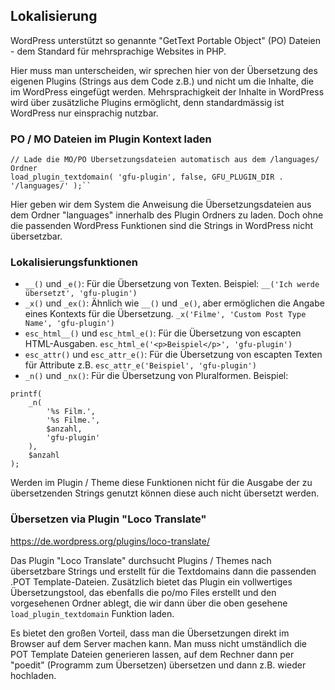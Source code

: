 ## Lokalisierung

WordPress unterstützt so genannte "GetText Portable Object" (PO) Dateien - dem Standard für mehrsprachige Websites in PHP.

Hier muss man unterscheiden, wir sprechen hier von der Übersetzung des eigenen Plugins (Strings aus dem Code z.B.) und nicht um die Inhalte, die im WordPress eingefügt werden.
Mehrsprachigkeit der Inhalte in WordPress wird über zusätzliche Plugins ermöglicht, denn standardmässig ist WordPress nur einsprachig nutzbar.

### PO / MO Dateien im Plugin Kontext laden

```
// Lade die MO/PO Übersetzungsdateien automatisch aus dem /languages/ Ordner
load_plugin_textdomain( 'gfu-plugin', false, GFU_PLUGIN_DIR . '/languages/' );``
```

Hier geben wir dem System die Anweisung die Übersetzungsdateien aus dem Ordner "languages" innerhalb des Plugin Ordners zu laden.
Doch ohne die passenden WordPress Funktionen sind die Strings in WordPress nicht übersetzbar.

### Lokalisierungsfunktionen

- `__()` und `_e()`: Für die Übersetzung von Texten. Beispiel: `__('Ich werde übersetzt', 'gfu-plugin')`
- `_x()` und `_ex()`: Ähnlich wie `__()` und `_e()`, aber ermöglichen die Angabe eines Kontexts für die Übersetzung. `_x('Filme', 'Custom Post Type Name', 'gfu-plugin')`
- `esc_html__()` und `esc_html_e()`: Für die Übersetzung von escapten HTML-Ausgaben. `esc_html_e('<p>Beispiel</p>', 'gfu-plugin')`
- `esc_attr()` und `esc_attr_e()`: Für die Übersetzung von escapten Texten für Attribute z.B. `esc_attr_e('Beispiel', 'gfu-plugin')`
- `_n()` und `_nx()`: Für die Übersetzung von Pluralformen. Beispiel:

```
printf(
    _n(
        '%s Film.',
        '%s Filme.',
        $anzahl,
        'gfu-plugin'
    ),
    $anzahl
);
```

Werden im Plugin / Theme diese Funktionen nicht für die Ausgabe der zu übersetzenden Strings genutzt können diese auch nicht übersetzt werden.

### Übersetzen via Plugin "Loco Translate"

https://de.wordpress.org/plugins/loco-translate/

Das Plugin "Loco Translate" durchsucht Plugins / Themes nach übersetzbare Strings und erstellt für die Textdomains dann die passenden .POT Template-Dateien.
Zusätzlich bietet das Plugin ein vollwertiges Übersetzungstool, das ebenfalls die po/mo Files erstellt und den vorgesehenen Ordner ablegt, die wir dann über die oben gesehene `load_plugin_textdomain` Funktion laden.

Es bietet den großen Vorteil, dass man die Übersetzungen direkt im Browser auf dem Server machen kann. Man muss nicht umständlich die POT Template Dateien generieren lassen, auf dem Rechner dann per "poedit" (Programm zum Übersetzen) übersetzen und dann z.B. wieder hochladen.